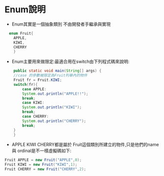 # Enum說明
+ Enum其實是一個抽象類別 不由開發者手繼承與實現
```java
  enum Fruit{
	APPLE,
	KIWI,
	CHERRY
    }
```

+ Enum主要用來做限定:最適合用在switch由下列程式碼來說明:
```java
    public static void main(String[] args) {
	//case 的參數被限定為Fruit列舉內的物件
	Fruit fr = Fruit.KIWI;
	switch(fr){
	    case APPLE:
		System.out.println("APPLE!!");
		break;
	    case KIWI:
		System.out.println("KIWI");
		break;
	    case CHERRY:
		System.out.println("CHERRY");
		break;
	}
    }
```
+ APPLE KIWI CHERRY都是屬於 Fruit這個類別所建立的物件,只是他們的name 與 ordinal是不一樣虛擬碼如下:
```java
Fruit APPLE = new Fruit("APPLE",0);
Fruit KIWI = new Fruit("KIWI",1);
Fruit CHERRY = new Fruit("CHERRY",2);
```
